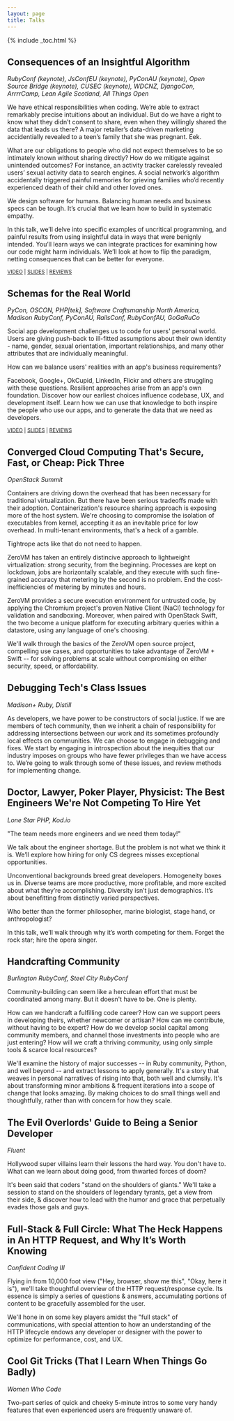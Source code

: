 ```yaml
---
layout: page
title: Talks
---
```


{% include _toc.html %}

## Consequences of an Insightful Algorithm

<!--
<aside class="pullquotes" style="color:red">

<p><q><a href="https://twitter.com/halfbyte/status/648176174443724800">A well delivered lesson hitting close to home</a><q></p>

<p><a href="https://twitter.com/MathildeMouw/status/665931361451008000">Insightful, motivating &amp; haunting</a></q></p>

<p><q><a href="https://twitter.com/scott_triglia/status/627626016802865152">Required for anyone doing deep learning/machine learning</a></q></p>

<p><a href="https://lixue95.wordpress.com/2016/01/17/social-responsibility-in-software-engineering/">Profoundly changed my thinking</a></q></p>

<p><q><a href="https://twitter.com/rosieodsey/status/627627831040720896">Makes you want to throw up, cry, punch a wall...and change the world</a></q></p>

</aside>
-->

*RubyConf (keynote), JsConfEU (keynote), PyConAU (keynote), Open Source Bridge (keynote), CUSEC (keynote), WDCNZ, DjangoCon, ArrrrCamp, Lean Agile Scotland, All Things Open*

We have ethical responsibilities when coding. We’re able to extract remarkably precise intuitions about an individual. But do we have a right to know what they didn’t consent to share, even when they willingly shared the data that leads us there? A major retailer’s data-driven marketing accidentially revealed to a teen’s family that she was pregnant. Eek.

What are our obligations to people who did not expect themselves to be so intimately known without sharing directly? How do we mitigate against unintended outcomes? For instance, an activity tracker carelessly revealed users’ sexual activity data to search engines. A social network’s algorithm accidentally triggered painful memories for grieving families who’d recently experienced death of their child and other loved ones.

We design software for humans. Balancing human needs and business specs can be tough. It’s crucial that we learn how to build in systematic empathy.

In this talk, we’ll delve into specific examples of uncritical programming, and painful results from using insightful data in ways that were benignly intended. You’ll learn ways we can integrate practices for examining how our code might harm individuals. We’ll look at how to flip the paradigm, netting consequences that can be better for everyone.

<small>
<a href="https://www.youtube.com/watch?v=Vpr-xDmA2G4">VIDEO</a> | 
<a href="http://www.slideshare.net/cczona/consequences-of-an-insightful-algorithm">SLIDES</a> | 
<a href="https://storify.com/cczona/consequences-of-an-insightful-algorithm">REVIEWS</a>
</small>

## Schemas for the Real World

*PyCon, OSCON, PHP[tek], Software Craftsmanship North America, Madison RubyConf, PyConAU, RailsConf, RubyConfAU, GoGaRuCo*

Social app development challenges us to code for users' personal world. Users are giving push-back to ill-fitted assumptions about their own identity - name, gender, sexual orientation, important relationships, and many other attributes that are individually meaningful.

How can we balance users' realities with an app's business requirements?

Facebook, Google+, OkCupid, LinkedIn, Flickr and others are struggling with these questions. Resilient approaches arise from an app's own foundation. Discover how our earliest choices influence codebase, UX, and development itself. Learn how we can use that knowledge to both inspire the people who use our apps, and to generate the data that we need as developers.
	
<small>
<a href="https://www.youtube.com/watch?v=PYYfVqtcWQY">VIDEO</a> | 
<a href="http://www.slideshare.net/cczona/schemas-for-the-real-world-py-con-2015">SLIDES</a> | 
<a href="http://storify.com/cczona/schemas-for-the-real-world/">REVIEWS</a>
</small>


## Converged Cloud Computing That's Secure, Fast, or Cheap: Pick Three

*OpenStack Summit*

Containers are driving down the overhead that has been necessary for traditional virtualization. But there have been serious tradeoffs made with their adoption. Containerization's resource sharing approach is exposing more of the host system. We're choosing to compromise the isolation of executables from kernel, accepting it as an inevitable price for low overhead. In multi-tenant environments, that's a heck of a gamble.
	
Tightrope acts like that do not need to happen.
	
ZeroVM has taken an entirely distincive approach to lightweight virtualization: strong security, from the beginning. Processes are kept on lockdown, jobs are horizontally scalable, and they execute with such fine-grained accuracy that metering by the second is no problem. End the cost-inefficiencies of metering by minutes and hours.
	
ZeroVM provides a secure execution environment for untrusted code, by applying the Chromium project's proven Native Client (NaCl) technology for validation and sandboxing. Moreover, when paired with OpenStack Swift, the two become a unique platform for executing arbitrary queries within a datastore, using any language of one's choosing.
	
We'll walk through the basics of the ZeroVM open source project, compelling use cases, and opportunities to take advantage of ZeroVM + Swift -- for solving problems at scale without compromising on either security, speed, or affordability.


## Debugging Tech's Class Issues

*Madison+ Ruby, Distill*

As developers, we have power to be constructors of social justice. If we are members of tech community, then we inherit a chain of responsibility for addressing intersections between our work and its sometimes profoundly local effects on communities. We can choose to engage in debugging and fixes. We start by engaging in introspection about the inequities that our industry imposes on groups who have fewer privileges than we have access to. We’re going to walk through some of these issues, and review methods for implementing change.


## Doctor, Lawyer, Poker Player, Physicist: The Best Engineers We're Not Competing To Hire Yet

*Lone Star PHP, Kod.io*

"The team needs more engineers and we need them today!"

We talk about the engineer shortage. But the problem is not what we think it is. We’ll explore how hiring for only CS degrees misses exceptional opportunities.
	
Unconventional backgrounds breed great developers. Homogeneity boxes us in. Diverse teams are more productive, more profitable, and more excited about what they’re accomplishing. Diversity isn’t just demographics. It’s about benefitting from distinctly varied perspectives.
	
Who better than the former philosopher, marine biologist, stage hand, or anthropologist?
	
In this talk, we’ll walk through why it’s worth competing for them. Forget the rock star; hire the opera singer.



## Handcrafting Community

*Burlington RubyConf, Steel City RubyConf*

Community-building can seem like a herculean effort that must be coordinated among many.  But it doesn't have to be.  One is plenty.
	
How can we handcraft a fulfilling code career?  How can we support peers in developing theirs, whether newcomer or artisan?  How can we contribute, without having to be expert?  How do we develop social capital among community members, and channel those investments into people who are just entering? How will we craft a thriving community, using only simple tools & scarce local resources?
	
We'll examine the history of major successes -- in Ruby community, Python, and well beyond -- and extract lessons to apply generally. It's a story that weaves in personal narratives of rising into that, both well and clumsily.  It's about transforming minor ambitions & frequent iterations into a scope of change that looks amazing. By making choices to do small things well and thoughtfully, rather than with concern for how they scale.


## The Evil Overlords' Guide to Being a Senior Developer

*Fluent*

Hollywood super villains learn their lessons the hard way. You don't have to. What can we learn about doing good, from thwarted forces of doom?
	
It's been said that coders "stand on the shoulders of giants." We'll take a session to stand on the shoulders of legendary tyrants, get a view from their side, & discover how to lead with the humor and grace that perpetually evades those gals and guys.


## Full-Stack & Full Circle: What The Heck Happens in An HTTP Request, and Why It’s Worth Knowing

*Confident Coding III*
	
Flying in from 10,000 foot view ("Hey, browser, show me this", "Okay, here it is"), we'll take thoughtful overview of the HTTP request/response cycle.  Its essence is simply a series of questions &amp; answers, accumulating portions of content to be gracefully assembled for the user.

We'll hone in on some key players amidst the "full stack" of communications, with special attention to how an understanding of the HTTP lifecycle endows any developer or designer with the power to optimize for performance, cost, and UX.
	
	
## Cool Git Tricks (That I Learn When Things Go Badly)

*Women Who Code*	

Two-part series of quick and cheeky 5-minute intros to some very handy features that even experienced users are frequently unaware of.
